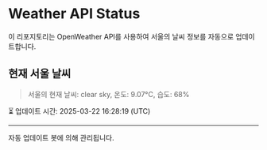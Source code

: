 
# Weather API Status

이 리포지토리는 OpenWeather API를 사용하여 서울의 날씨 정보를 자동으로 업데이트합니다.

## 현재 서울 날씨
> 서울의 현재 날씨: clear sky, 온도: 9.07°C, 습도: 68%

⏳ 업데이트 시간: 2025-03-22 16:28:19 (UTC)

---
자동 업데이트 봇에 의해 관리됩니다.
